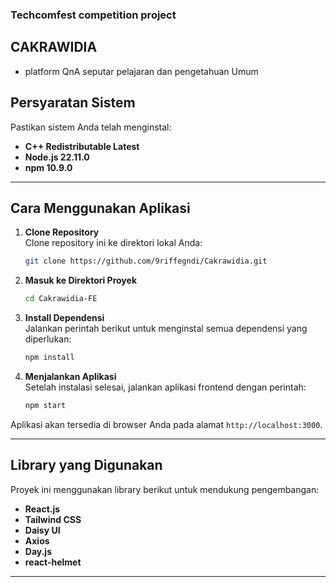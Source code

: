 
### Techcomfest competition project
## CAKRAWIDIA
- platform QnA seputar pelajaran dan pengetahuan Umum
## **Persyaratan Sistem**  
Pastikan sistem Anda telah menginstal:  
- **C++ Redistributable Latest**  
- **Node.js 22.11.0**  
- **npm 10.9.0**  

---

## **Cara Menggunakan Aplikasi**  
1. **Clone Repository**  
   Clone repository ini ke direktori lokal Anda:  
   ```bash
   git clone https://github.com/9riffegndi/Cakrawidia.git
   ```  
2. **Masuk ke Direktori Proyek**  
   ```bash
   cd Cakrawidia-FE
   ```  
3. **Install Dependensi**  
   Jalankan perintah berikut untuk menginstal semua dependensi yang diperlukan:  
   ```bash
   npm install
   ```  
4. **Menjalankan Aplikasi**  
   Setelah instalasi selesai, jalankan aplikasi frontend dengan perintah:  
   ```bash
   npm start
   ```  

Aplikasi akan tersedia di browser Anda pada alamat `http://localhost:3000`.

---

## **Library yang Digunakan**  
Proyek ini menggunakan library berikut untuk mendukung pengembangan:  
- **React.js**  
- **Tailwind CSS**  
- **Daisy UI**  
- **Axios**  
- **Day.js**  
- **react-helmet**  

---
